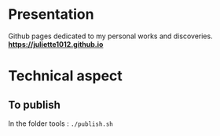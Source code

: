 # Presentation 

Github pages dedicated to my personal works and discoveries.  
**https://juliette1012.github.io**

# Technical aspect 
## To publish 
In the folder tools : `./publish.sh`
